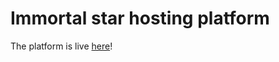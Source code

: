# Immortal star hosting platform

The platform is live [here](https://main.d2pcphj34gihtl.amplifyapp.com/)!
